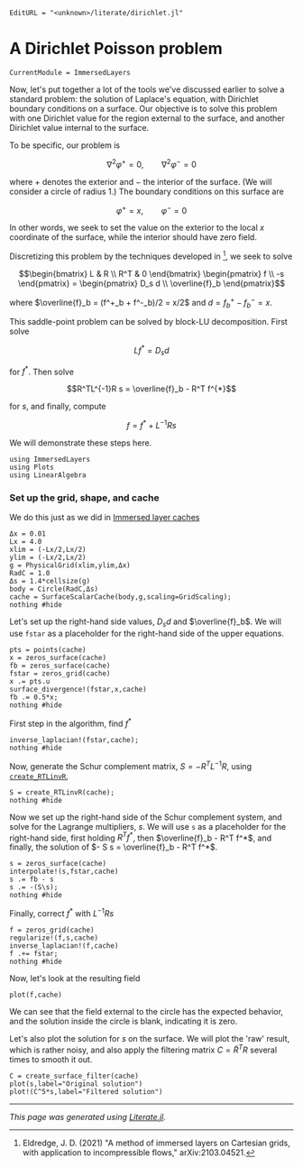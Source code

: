 ```@meta
EditURL = "<unknown>/literate/dirichlet.jl"
```

# A Dirichlet Poisson problem

```@meta
CurrentModule = ImmersedLayers
```

Now, let's put together a lot of the tools we've discussed earlier
to solve a standard problem: the solution of Laplace's equation,
with Dirichlet boundary conditions on a surface. Our objective is to solve this
problem with one Dirichlet value for the region external to the surface,
and another Dirichlet value internal to the surface.

To be specific, our problem is

$$\nabla^2\varphi^+ = 0,\qquad \nabla^2\varphi^- = 0$$

where $+$ denotes the exterior and $-$ the interior of the surface. (We will
consider a circle of radius 1.) The boundary conditions on this surface are

$$\varphi^+ = x, \qquad \varphi^- = 0$$

In other words, we seek to set the value on the exterior to the local $x$ coordinate
of the surface, while the interior should have zero field.

Discretizing this problem by the techniques developed in [^1], we seek to solve

$$\begin{bmatrix} L & R \\ R^T & 0 \end{bmatrix} \begin{pmatrix} f \\ -s \end{pmatrix} = \begin{pmatrix} D_s d \\ \overline{f}_b \end{pmatrix}$$

where $\overline{f}_b = (f^+_b + f^-_b)/2 = x/2$ and $d = f^+_b - f^-_b = x$.

This saddle-point problem can be solved by block-LU decomposition. First solve

$$L f^{*} = D_s d$$

for $f^*$. Then solve

$$R^TL^{-1}R s = \overline{f}_b - R^T f^{*}$$

for $s$, and finally, compute

$$f = f^{*} + L^{-1}R s$$

We will demonstrate these steps here.

````@example dirichlet
using ImmersedLayers
using Plots
using LinearAlgebra
````

### Set up the grid, shape, and cache
We do this just as we did in [Immersed layer caches](@ref)

````@example dirichlet
Δx = 0.01
Lx = 4.0
xlim = (-Lx/2,Lx/2)
ylim = (-Lx/2,Lx/2)
g = PhysicalGrid(xlim,ylim,Δx)
RadC = 1.0
Δs = 1.4*cellsize(g)
body = Circle(RadC,Δs)
cache = SurfaceScalarCache(body,g,scaling=GridScaling);
nothing #hide
````

Let's set up the right-hand side values, $D_s d$ and $\overline{f}_b$.
We will use `fstar` as a placeholder for the right-hand side of the
upper equations.

````@example dirichlet
pts = points(cache)
x = zeros_surface(cache)
fb = zeros_surface(cache)
fstar = zeros_grid(cache)
x .= pts.u
surface_divergence!(fstar,x,cache)
fb .= 0.5*x;
nothing #hide
````

First step in the algorithm, find $f^*$

````@example dirichlet
inverse_laplacian!(fstar,cache);
nothing #hide
````

Now, generate the Schur complement matrix, $S = -R^TL^{-1}R$, using
[`create_RTLinvR`](@ref),

````@example dirichlet
S = create_RTLinvR(cache);
nothing #hide
````

Now we set up the right-hand side of the Schur complement system, and solve
for the Lagrange multipliers, $s$. We will use `s` as a placeholder for the
right-hand side, first holding $R^T f^*$, then $\overline{f}_b - R^T f^*$,
and finally, the solution of $- S s = \overline{f}_b - R^T f^*$.

````@example dirichlet
s = zeros_surface(cache)
interpolate!(s,fstar,cache)
s .= fb - s
s .= -(S\s);
nothing #hide
````

Finally, correct $f^*$ with $L^{-1}Rs$

````@example dirichlet
f = zeros_grid(cache)
regularize!(f,s,cache)
inverse_laplacian!(f,cache)
f .+= fstar;
nothing #hide
````

Now, let's look at the resulting field

````@example dirichlet
plot(f,cache)
````

We can see that the field external to the circle has the expected behavior,
and the solution inside the circle is blank, indicating it is zero.

Let's also plot the solution for $s$ on the surface. We will plot the
'raw' result, which is rather noisy, and also apply the filtering matrix $C = \tilde{R}^T R$
several times to smooth it out.

````@example dirichlet
C = create_surface_filter(cache)
plot(s,label="Original solution")
plot!(C^5*s,label="Filtered solution")
````

[^1]: Eldredge, J. D. (2021) "A method of immersed layers on Cartesian grids, with application to incompressible flows," arXiv:2103.04521.

---

*This page was generated using [Literate.jl](https://github.com/fredrikekre/Literate.jl).*

